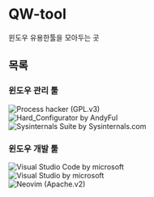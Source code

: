 # QW-tool
윈도우 유용한툴을 모아두는 곳

목록
-----
### 윈도우 관리 툴  
![Process hacker](https://github.com/processhacker/processhacker) (GPL.v3)  
![Hard_Configurator](https://github.com/AndyFul/Hard_Configurator) by AndyFul   
![Sysinternals Suite](https://sysinternals.com/) by Sysinternals.com

### 윈도우 개발 툴
![Visual Studio Code](https://code.visualstudio.com/) by microsoft  
![Visual Studio](https://visualstudio.microsoft.com) by microsoft    
![Neovim](https://github.com/neovim/neovim) (Apache.v2)   


